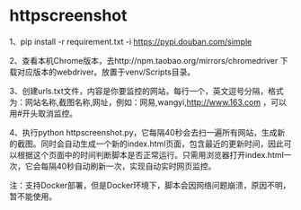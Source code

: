 # httpscreenshot

1、pip install -r requirement.txt -i https://pypi.douban.com/simple

2、查看本机Chrome版本，去http://npm.taobao.org/mirrors/chromedriver 下载对应版本的webdriver。放置于venv/Scripts目录。

3、创建urls.txt文件，内容是你要监控的网站，每行一个，英文逗号分隔，格式为：网站名称,截图名称,网址，例如：网易,wangyi,http://www.163.com ，可以用#开头取消监控。

4、执行python httpscreenshot.py，它每隔40秒会去扫一遍所有网站，生成新的截图。同时会自动生成一个新的index.html页面，包含最近的更新时间，因此可以根据这个页面中的时间判断脚本是否正常运行。只需用浏览器打开index.html一次，它会每隔40秒自动刷新一次，实现自动实时网页监控。

注：支持Docker部署，但是Docker环境下，脚本会因网络问题崩溃，原因不明，暂不能使用。
